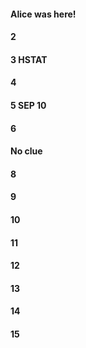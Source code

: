 #### Alice was here!
#### 2
#### 3 HSTAT
#### 4
#### 5 SEP 10
#### 6
#### No clue
#### 8
#### 9
#### 10
#### 11
#### 12
#### 13
#### 14
#### 15

